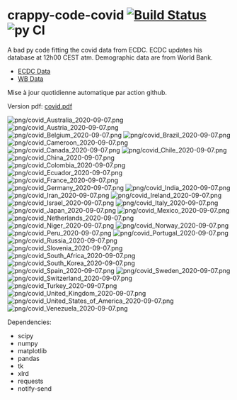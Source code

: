 # crappy-code-covid [![Build Status](https://cloud.drone.io/api/badges/a-lemonnier/crappy-code-covid/status.svg)](https://cloud.drone.io/a-lemonnier/crappy-code-covid) ![py CI](https://github.com/a-lemonnier/crappy-code-covid/workflows/py%20CI/badge.svg)
 
A bad py code fitting the covid data from ECDC. ECDC updates his database at 12h00 CEST atm. Demographic data are from World Bank.
 
- [ECDC Data](https://www.ecdc.europa.eu/en/publications-data/download-todays-data-geographic-distribution-covid-19-cases-worldwide)
- [WB Data](https://data.worldbank.org/indicator/sp.pop.totl)
 
 
Mise à jour quotidienne automatique par action github.
 
Version pdf: [covid.pdf](https://github.com/a-lemonnier/crappy-code-covid/raw/master/covid.pdf)
 
![png/covid_Australia_2020-09-07.png](png/covid_Australia_2020-09-07.png)
![png/covid_Austria_2020-09-07.png](png/covid_Austria_2020-09-07.png)
![png/covid_Belgium_2020-09-07.png](png/covid_Belgium_2020-09-07.png)
![png/covid_Brazil_2020-09-07.png](png/covid_Brazil_2020-09-07.png)
![png/covid_Cameroon_2020-09-07.png](png/covid_Cameroon_2020-09-07.png)
![png/covid_Canada_2020-09-07.png](png/covid_Canada_2020-09-07.png)
![png/covid_Chile_2020-09-07.png](png/covid_Chile_2020-09-07.png)
![png/covid_China_2020-09-07.png](png/covid_China_2020-09-07.png)
![png/covid_Colombia_2020-09-07.png](png/covid_Colombia_2020-09-07.png)
![png/covid_Ecuador_2020-09-07.png](png/covid_Ecuador_2020-09-07.png)
![png/covid_France_2020-09-07.png](png/covid_France_2020-09-07.png)
![png/covid_Germany_2020-09-07.png](png/covid_Germany_2020-09-07.png)
![png/covid_India_2020-09-07.png](png/covid_India_2020-09-07.png)
![png/covid_Iran_2020-09-07.png](png/covid_Iran_2020-09-07.png)
![png/covid_Ireland_2020-09-07.png](png/covid_Ireland_2020-09-07.png)
![png/covid_Israel_2020-09-07.png](png/covid_Israel_2020-09-07.png)
![png/covid_Italy_2020-09-07.png](png/covid_Italy_2020-09-07.png)
![png/covid_Japan_2020-09-07.png](png/covid_Japan_2020-09-07.png)
![png/covid_Mexico_2020-09-07.png](png/covid_Mexico_2020-09-07.png)
![png/covid_Netherlands_2020-09-07.png](png/covid_Netherlands_2020-09-07.png)
![png/covid_Niger_2020-09-07.png](png/covid_Niger_2020-09-07.png)
![png/covid_Norway_2020-09-07.png](png/covid_Norway_2020-09-07.png)
![png/covid_Peru_2020-09-07.png](png/covid_Peru_2020-09-07.png)
![png/covid_Portugal_2020-09-07.png](png/covid_Portugal_2020-09-07.png)
![png/covid_Russia_2020-09-07.png](png/covid_Russia_2020-09-07.png)
![png/covid_Slovenia_2020-09-07.png](png/covid_Slovenia_2020-09-07.png)
![png/covid_South_Africa_2020-09-07.png](png/covid_South_Africa_2020-09-07.png)
![png/covid_South_Korea_2020-09-07.png](png/covid_South_Korea_2020-09-07.png)
![png/covid_Spain_2020-09-07.png](png/covid_Spain_2020-09-07.png)
![png/covid_Sweden_2020-09-07.png](png/covid_Sweden_2020-09-07.png)
![png/covid_Switzerland_2020-09-07.png](png/covid_Switzerland_2020-09-07.png)
![png/covid_Turkey_2020-09-07.png](png/covid_Turkey_2020-09-07.png)
![png/covid_United_Kingdom_2020-09-07.png](png/covid_United_Kingdom_2020-09-07.png)
![png/covid_United_States_of_America_2020-09-07.png](png/covid_United_States_of_America_2020-09-07.png)
![png/covid_Venezuela_2020-09-07.png](png/covid_Venezuela_2020-09-07.png)
 
Dependencies:
- scipy
- numpy
- matplotlib
- pandas
- tk
- xlrd
- requests
- notify-send
